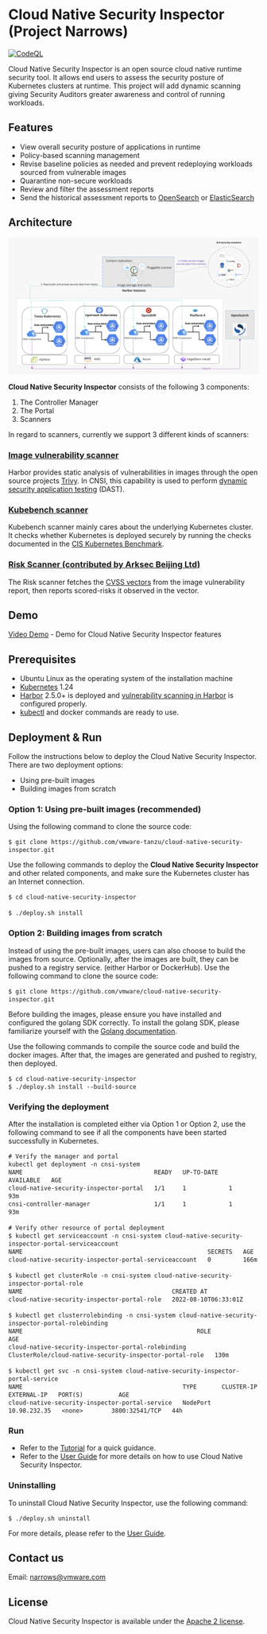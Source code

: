 # Cloud Native Security Inspector (Project Narrows)
[![CodeQL](https://github.com/vmware-tanzu/cloud-native-security-inspector/actions/workflows/codeql.yml/badge.svg)](https://github.com/vmware-tanzu/cloud-native-security-inspector/actions/workflows/codeql.yml)


Cloud Native Security Inspector is an open source cloud native runtime security tool. It allows end users to assess
the security posture of Kubernetes clusters at runtime. This project will add dynamic scanning giving Security Auditors
greater awareness and control of running workloads.

## Features 
- View overall security posture of applications in runtime  
- Policy-based scanning management
- Revise baseline policies as needed and prevent redeploying workloads sourced from vulnerable images 
- Quarantine non-secure workloads 
- Review and filter the assessment reports
- Send the historical assessment reports to [OpenSearch](https://opensearch.org/) or [ElasticSearch](https://www.elastic.co/elasticsearch/)

## Architecture
  <img src="./docs/pictures/architecture.png">  

**Cloud Native Security Inspector** consists of the following 3 components:
1. The Controller Manager
2. The Portal
3. Scanners

In regard to scanners, currently we support 3 different kinds of scanners:
### [Image vulnerability scanner](https://goharbor.io/docs/main/administration/vulnerability-scanning/)
Harbor provides static analysis of vulnerabilities in images through the open source projects [Trivy](https://github.com/aquasecurity/trivy).
In CNSI, this capability is used to perform [dynamic security application testing](https://www.gartner.com/en/information-technology/glossary/dynamic-application-security-testing-dast) (DAST).

### [Kubebench scanner](https://github.com/aquasecurity/kube-bench)
Kubebench scanner mainly cares about the underlying Kubernetes cluster. 
It checks whether Kubernetes is deployed securely by running the checks documented in the [CIS Kubernetes Benchmark](https://www.cisecurity.org/benchmark/kubernetes/).

### [Risk Scanner (contributed by Arksec Beijing Ltd)](https://arksec.cn/)
The Risk scanner fetches the [CVSS vectors](https://qualysguard.qg2.apps.qualys.com/qwebhelp/fo_portal/setup/cvss_vector_strings.htm)
from the image vulnerability report, then reports scored-risks it observed in the vector.

## Demo
[Video Demo](https://youtu.be/IMxU0UWo-DU) - Demo for Cloud Native Security Inspector features

## Prerequisites
- Ubuntu Linux as the operating system of the installation machine
- [Kubernetes](https://kubernetes.io/) 1.24
- [Harbor](https://goharbor.io/) 2.5.0+ is deployed and [vulnerability scanning in Harbor](https://goharbor.io/docs/main/administration/vulnerability-scanning/) is configured properly.
- [kubectl](https://kubernetes.io/docs/reference/kubectl/) and docker commands are ready to use.

## Deployment & Run
Follow the instructions below to deploy the Cloud Native Security Inspector.
There are two deployment options:
- Using pre-built images
- Building images from scratch  

### Option 1: Using pre-built images (recommended)
Using the following command to clone the source code:
```shell
$ git clone https://github.com/vmware-tanzu/cloud-native-security-inspector.git
```
Use the following commands to deploy the **Cloud Native Security Inspector** and other related components, and make sure the Kubernetes cluster has an Internet connection.

```shell
$ cd cloud-native-security-inspector

$ ./deploy.sh install
```


### Option 2: Building images from scratch
Instead of using the pre-built images, users can also choose to build the images from source. Optionally, after the images are built, they can be pushed to a registry service. (either Harbor or DockerHub). Use the following command to clone the source code:
```shell
$ git clone https://github.com/vmware/cloud-native-security-inspector.git
```
Before building the images, please ensure you have installed and configured the golang SDK correctly. To install the golang SDK, please familiarize yourself with the [Golang documentation](https://go.dev/doc/install). 

Use the following commands to compile the source code and build the docker images. After that, the images are generated and pushed to registry, then deployed. 
```shell
$ cd cloud-native-security-inspector
$ ./deploy.sh install --build-source
```

### Verifying the deployment
After the installation is completed either via Option 1 or Option 2, use the following command to see if all the components have been started successfully in Kubernetes.

```shell
# Verify the manager and portal
kubectl get deployment -n cnsi-system
NAME                                     READY   UP-TO-DATE   AVAILABLE   AGE
cloud-native-security-inspector-portal   1/1     1            1           93m
cnsi-controller-manager                  1/1     1            1           93m

# Verify other resource of portal deployment
$ kubectl get serviceaccount -n cnsi-system cloud-native-security-inspector-portal-serviceaccount
NAME                                                    SECRETS   AGE
cloud-native-security-inspector-portal-serviceaccount   0         166m

$ kubectl get clusterRole -n cnsi-system cloud-native-security-inspector-portal-role
NAME                                          CREATED AT
cloud-native-security-inspector-portal-role   2022-08-10T06:33:01Z

$ kubectl get clusterrolebinding -n cnsi-system cloud-native-security-inspector-portal-rolebinding
NAME                                                 ROLE                                                      AGE
cloud-native-security-inspector-portal-rolebinding   ClusterRole/cloud-native-security-inspector-portal-role   130m

$ kubectl get svc -n cnsi-system cloud-native-security-inspector-portal-service
NAME                                             TYPE       CLUSTER-IP     EXTERNAL-IP   PORT(S)          AGE
cloud-native-security-inspector-portal-service   NodePort   10.98.232.35   <none>        3800:32541/TCP   44h
```

### Run
- Refer to the [Tutorial](docs/TUTORIAL.md) for a quick guidance.
- Refer to the [User Guide](docs/USER-GUIDE.md) for more details on how to use Cloud Native Security Inspector.

### Uninstalling
To uninstall Cloud Native Security Inspector, use the following command:
```shell
$ ./deploy.sh uninstall 
```
For more details, please refer to the [User Guide](docs/USER-GUIDE.md).

## Contact us
Email: narrows@vmware.com  


## License
Cloud Native Security Inspector is available under the [Apache 2 license](LICENSE).
